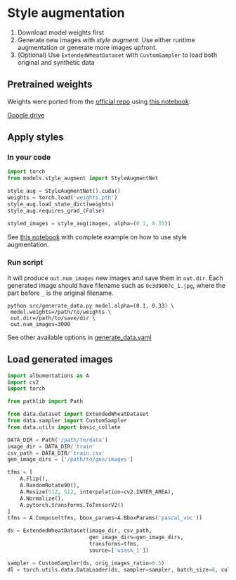 # Style augmentation

1. Download model weights first
2. Generate new images with *style augment*. 
Use either runtime augmentation or generate more images upfront.
3. (Optional) Use `ExtendedWheatDataset` with `CustomSampler` to load both original and synthetic data

## Pretrained weights

Weights were ported from the [official repo](https://github.com/philipjackson/style-augmentation) using [this notebook](../nbs/style-aug-impl.ipynb):

[Google drive](https://drive.google.com/file/d/1t_OZZfkfCf8Z26F-jea1tcw9u6SmtWxY/view?usp=sharing)

## Apply styles

### In your code

```python
import torch
from models.style_augment import StyleAugmentNet

style_aug = StyleAugmentNet().cuda()
weights = torch.load('weights.pth')
style_aug.load_state_dict(weights)
style_aug.requires_grad_(False)

styled_images = style_aug(images, alpha=(0.1, 0.33))
```

See [this notebook](../nbs/style-aug.ipynb) with complete example on how to use style augmentation.

### Run script

It will produce `out.num_images` new images and save them in `out.dir`. 
Each generated image should have filename such as `0c3d9007c_1.jpg`, 
where the part before `_` is the original filename.

```shell script
python src/generate_data.py model.alpha=(0.1, 0.33) \
 model.weights=/path/to/weights \
 out.dir=/path/to/save/dir \
 out.num_images=3000
```

See other available options in [generate_data.yaml](../config/generate_data.yaml)

## Load generated images

```python
import albumentations as A
import cv2
import torch

from pathlib import Path

from data.dataset import ExtendedWheatDataset
from data.sampler import CustomSampler
from data.utils import basic_collate

DATA_DIR = Path('/path/to/data')
image_dir = DATA_DIR/'train'
csv_path = DATA_DIR/'train.csv'
gen_image_dirs = ['/path/to/gen/images']

tfms = [
    A.Flip(),
    A.RandomRotate90(),
    A.Resize(512, 512, interpolation=cv2.INTER_AREA),
    A.Normalize(),
    A.pytorch.transforms.ToTensorV2()
]
tfms = A.Compose(tfms, bbox_params=A.BboxParams('pascal_voc'))

ds = ExtendedWheatDataset(image_dir, csv_path, 
                          gen_image_dirs=gen_image_dirs, 
                          transforms=tfms, 
                          source=['usask_1'])

sampler = CustomSampler(ds, orig_images_ratio=0.5)
dl = torch.utils.data.DataLoader(ds, sampler=sampler, batch_size=8, collate_fn=basic_collate)
```

